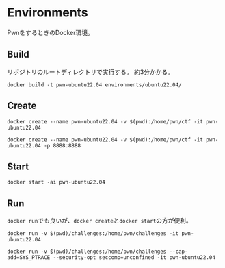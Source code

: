 # Environments

PwnをするときのDocker環境。

## Build

リポジトリのルートディレクトリで実行する。
約3分かかる。

```
docker build -t pwn-ubuntu22.04 environments/ubuntu22.04/
```

## Create

```
docker create --name pwn-ubuntu22.04 -v $(pwd):/home/pwn/ctf -it pwn-ubuntu22.04
```

```
docker create --name pwn-ubuntu22.04 -v $(pwd):/home/pwn/ctf -it pwn-ubuntu22.04 -p 8888:8888
```

## Start

```
docker start -ai pwn-ubuntu22.04
```

## Run

`docker run`でも良いが、`docker create`と`docker start`の方が便利。

```
docker run -v $(pwd)/challenges:/home/pwn/challenges -it pwn-ubuntu22.04 
```

```
docker run -v $(pwd)/challenges:/home/pwn/challenges --cap-add=SYS_PTRACE --security-opt seccomp=unconfined -it pwn-ubuntu22.04 
```
